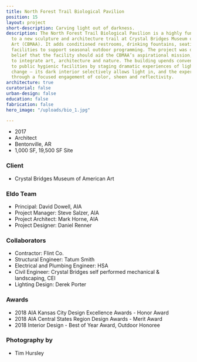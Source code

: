 ```yaml
---
title: North Forest Trail Biological Pavilion
position: 15
layout: project
short-description: Carving light out of darkness.
description: The North Forest Trail Biological Pavilion is a highly functional addition
  to a new sculpture and architecture trail at Crystal Bridges Museum of American
  Art (CBMAA). It adds conditioned restrooms, drinking fountains, seating and maintenance
  facilities to support seasonal outdoor programming. The project was driven by the
  belief that the facility should aid the CBMAA’s aspirational mission, which seeks
  to integrate art, architecture and nature. The building upends conventional approaches
  to public hygienic facilities by staging dramatic experiences of light and seasonal
  change — its dark interior selectively allows light in, and the experience is heightened
  through a focused engagement of color, sheen and reflectivity.
architecture: true
curatorial: false
urban-design: false
education: false
fabrication: false
hero_image: "/uploads/bio_1.jpg"

---
```

- 2017
- Architect
- Bentonville, AR
- 1,000 SF, 19,500 SF Site

### Client
- Crystal Bridges Museum of American Art

### Eldo Team
- Principal: David Dowell, AIA
- Project Manager: Steve Salzer, AIA
- Project Architect: Mark Horne, AIA
- Project Designer: Daniel Renner

### Collaborators
- Contractor: Flint Co.
- Structural Engineer: Tatum Smith
- Electrical and Plumbing Engineer: HSA
- Civil Engineer: Crystal Bridges self performed mechanical & landscaping, CEI
- Lighting Design: Derek Porter

### Awards
- 2018 AIA Kansas City Design Excellence Awards - Honor Award
- 2018 AIA Central States Region Design Awards - Merit Award
- 2018 Interior Design - Best of Year Award, Outdoor Honoree

### Photography by
- Tim Hursley